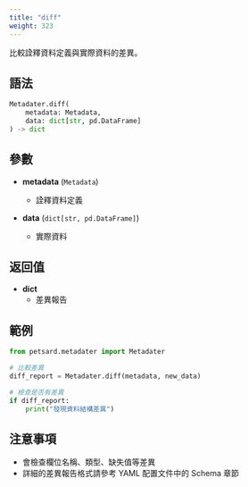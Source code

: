 ```yaml
---
title: "diff"
weight: 323
---
```


比較詮釋資料定義與實際資料的差異。

## 語法

```python
Metadater.diff(
    metadata: Metadata,
    data: dict[str, pd.DataFrame]
) -> dict
```

## 參數

- **metadata** (`Metadata`)
  - 詮釋資料定義
  
- **data** (`dict[str, pd.DataFrame]`)
  - 實際資料

## 返回值

- **dict**
  - 差異報告

## 範例

```python
from petsard.metadater import Metadater

# 比較差異
diff_report = Metadater.diff(metadata, new_data)

# 檢查是否有差異
if diff_report:
    print("發現資料結構差異")
```

## 注意事項

- 會檢查欄位名稱、類型、缺失值等差異
- 詳細的差異報告格式請參考 YAML 配置文件中的 Schema 章節